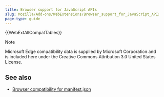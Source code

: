 ```yaml
---
title: Browser support for JavaScript APIs
slug: Mozilla/Add-ons/WebExtensions/Browser_support_for_JavaScript_APIs
page-type: guide
---
```




{{WebExtAllCompatTables}}

> [!NOTE]
> Microsoft Edge compatibility data is supplied by Microsoft Corporation and is included here under the Creative Commons Attribution 3.0 United States License.

## See also

- [Browser compatibility for manifest.json](/Mozilla/Add-ons/WebExtensions/Browser_compatibility_for_manifest.json)
